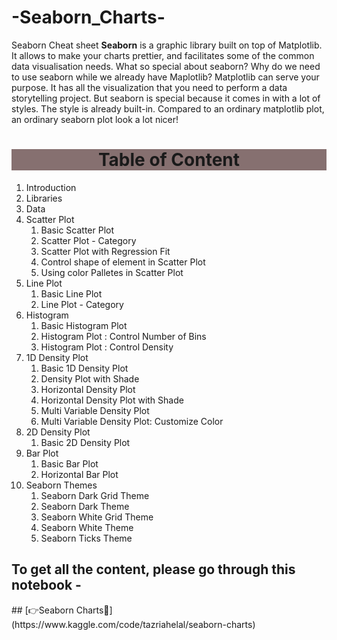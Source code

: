 # -Seaborn_Charts-
Seaborn Cheat sheet
**Seaborn** is a graphic library built on top of Matplotlib. It allows to make your charts prettier, and facilitates some of the common data visualisation needs. What so special about seaborn? Why do we need to use seaborn while we already have Maplotlib? Matplotlib can serve your purpose. It has all the visualization that you need to perform a data storytelling project. But seaborn is special because it comes in with a lot of styles. The style is already built-in. Compared to an ordinary matplotlib plot, an ordinary seaborn plot look a lot nicer!

<div class="list-group" id="list-tab" role="tablist">
<h1 class="list-group-item list-group-item-action active" data-toggle="list" style='background:#867070; border:0' role="tab" aria-controls="home"><center>Table of Content</center></h1>
    
1. Introduction
2. Libraries
3. Data
4. Scatter Plot
    1. Basic Scatter Plot
    2. Scatter Plot - Category
    3. Scatter Plot with Regression Fit
    4. Control shape of element in Scatter Plot
    5. Using color Palletes in Scatter Plot
5. Line Plot
    1. Basic Line Plot
    2. Line Plot - Category
6. Histogram
    1. Basic Histogram Plot
    2. Histogram Plot : Control Number of Bins
    3. Histogram Plot : Control Density
7. 1D Density Plot
    1. Basic 1D Density Plot
    2. Density Plot with Shade
    3. Horizontal Density Plot
    4. Horizontal Density Plot with Shade
    5. Multi Variable Density Plot
    6. Multi Variable Density Plot: Customize Color
8. 2D Density Plot
    1. Basic 2D Density Plot
9. Bar Plot
    1. Basic Bar Plot
    2. Horizontal Bar Plot
10. Seaborn Themes
    1. Seaborn Dark Grid Theme
    2. Seaborn Dark Theme
    3. Seaborn White Grid Theme
    4. Seaborn White Theme
    5. Seaborn Ticks Theme

<h2>To get all the content, please go through this notebook - </h2>
## [👉Seaborn Charts🧵](https://www.kaggle.com/code/tazriahelal/seaborn-charts)
